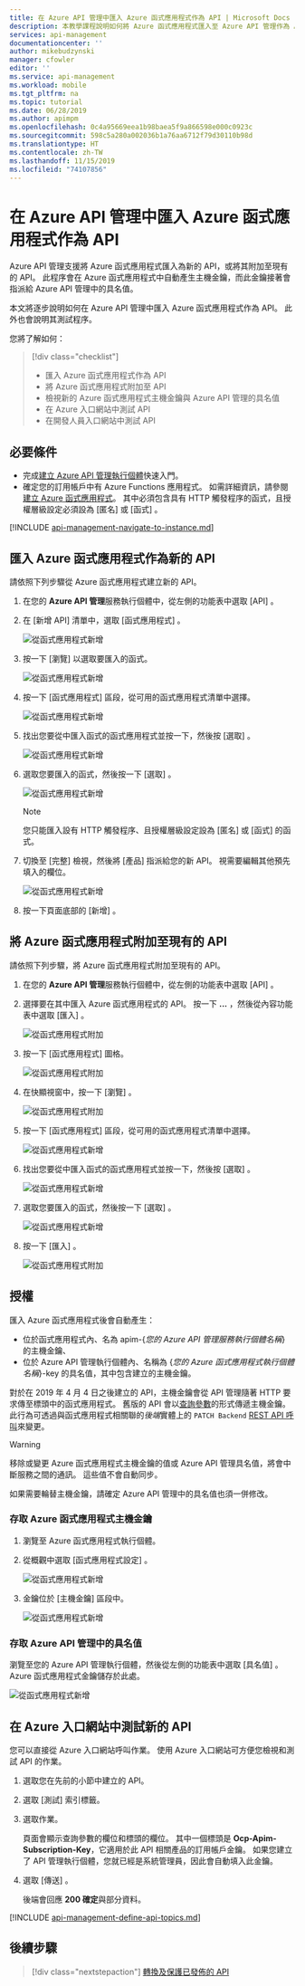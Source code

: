 ```yaml
---
title: 在 Azure API 管理中匯入 Azure 函式應用程式作為 API | Microsoft Docs
description: 本教學課程說明如何將 Azure 函式應用程式匯入至 Azure API 管理作為 API。
services: api-management
documentationcenter: ''
author: mikebudzynski
manager: cfowler
editor: ''
ms.service: api-management
ms.workload: mobile
ms.tgt_pltfrm: na
ms.topic: tutorial
ms.date: 06/28/2019
ms.author: apimpm
ms.openlocfilehash: 0c4a95669eea1b98baea5f9a866598e000c0923c
ms.sourcegitcommit: 598c5a280a002036b1a76aa6712f79d30110b98d
ms.translationtype: HT
ms.contentlocale: zh-TW
ms.lasthandoff: 11/15/2019
ms.locfileid: "74107856"
---
```

# <a name="import-an-azure-function-app-as-an-api-in-azure-api-management"></a>在 Azure API 管理中匯入 Azure 函式應用程式作為 API

Azure API 管理支援將 Azure 函式應用程式匯入為新的 API，或將其附加至現有的 API。 此程序會在 Azure 函式應用程式中自動產生主機金鑰，而此金鑰接著會指派給 Azure API 管理中的具名值。

本文將逐步說明如何在 Azure API 管理中匯入 Azure 函式應用程式作為 API。 此外也會說明其測試程序。

您將了解如何：

> [!div class="checklist"]
> * 匯入 Azure 函式應用程式作為 API
> * 將 Azure 函式應用程式附加至 API
> * 檢視新的 Azure 函式應用程式主機金鑰與 Azure API 管理的具名值
> * 在 Azure 入口網站中測試 API
> * 在開發人員入口網站中測試 API

## <a name="prerequisites"></a>必要條件

* 完成[建立 Azure API 管理執行個體](get-started-create-service-instance.md)快速入門。
* 確定您的訂用帳戶中有 Azure Functions 應用程式。 如需詳細資訊，請參閱[建立 Azure 函式應用程式](../azure-functions/functions-create-first-azure-function.md#create-a-function-app)。 其中必須包含具有 HTTP 觸發程序的函式，且授權層級設定必須設為 [匿名]  或 [函式]  。

[!INCLUDE [api-management-navigate-to-instance.md](../../includes/api-management-navigate-to-instance.md)]

## <a name="add-new-api-from-azure-function-app"></a>匯入 Azure 函式應用程式作為新的 API

請依照下列步驟從 Azure 函式應用程式建立新的 API。

1. 在您的 **Azure API 管理**服務執行個體中，從左側的功能表中選取 [API]  。

2. 在 [新增 API]  清單中，選取 [函式應用程式]  。

    ![從函式應用程式新增](./media/import-function-app-as-api/add-01.png)

3. 按一下 [瀏覽]  以選取要匯入的函式。

    ![從函式應用程式新增](./media/import-function-app-as-api/add-02.png)

4. 按一下 [函式應用程式]  區段，從可用的函式應用程式清單中選擇。

    ![從函式應用程式新增](./media/import-function-app-as-api/add-03.png)

5. 找出您要從中匯入函式的函式應用程式並按一下，然後按 [選取]  。

    ![從函式應用程式新增](./media/import-function-app-as-api/add-04.png)

6. 選取您要匯入的函式，然後按一下 [選取]  。

    ![從函式應用程式新增](./media/import-function-app-as-api/add-05.png)

    > [!NOTE]
    > 您只能匯入設有 HTTP 觸發程序、且授權層級設定設為 [匿名]  或 [函式]  的函式。

7. 切換至 [完整]  檢視，然後將 [產品]  指派給您的新 API。 視需要編輯其他預先填入的欄位。

    ![從函式應用程式新增](./media/import-function-app-as-api/add-06.png)

8. 按一下頁面底部的 [新增]  。

## <a name="append-azure-function-app-to-api"></a>將 Azure 函式應用程式附加至現有的 API

請依照下列步驟，將 Azure 函式應用程式附加至現有的 API。

1. 在您的 **Azure API 管理**服務執行個體中，從左側的功能表中選取 [API]  。

2. 選擇要在其中匯入 Azure 函式應用程式的 API。 按一下 **...** ，然後從內容功能表中選取 [匯入]  。

    ![從函式應用程式附加](./media/import-function-app-as-api/append-01.png)

3. 按一下 [函式應用程式]  圖格。

    ![從函式應用程式附加](./media/import-function-app-as-api/append-02.png)

4. 在快顯視窗中，按一下 [瀏覽]  。

    ![從函式應用程式附加](./media/import-function-app-as-api/append-03.png)

5. 按一下 [函式應用程式]  區段，從可用的函式應用程式清單中選擇。

    ![從函式應用程式新增](./media/import-function-app-as-api/add-03.png)

6. 找出您要從中匯入函式的函式應用程式並按一下，然後按 [選取]  。

    ![從函式應用程式新增](./media/import-function-app-as-api/add-04.png)

7. 選取您要匯入的函式，然後按一下 [選取]  。

    ![從函式應用程式新增](./media/import-function-app-as-api/add-05.png)

8. 按一下 [匯入]  。

    ![從函式應用程式附加](./media/import-function-app-as-api/append-04.png)

## <a name="authorization"></a> 授權

匯入 Azure 函式應用程式後會自動產生：

* 位於函式應用程式內、名為 apim-{*您的 Azure API 管理服務執行個體名稱*} 的主機金鑰、
* 位於 Azure API 管理執行個體內、名稱為 {*您的 Azure 函式應用程式執行個體名稱*}-key 的具名值，其中包含建立的主機金鑰。

對於在 2019 年 4 月 4 日之後建立的 API，主機金鑰會從 API 管理隨著 HTTP 要求傳至標頭中的函式應用程式。 舊版的 API 會以[查詢參數](../azure-functions/functions-bindings-http-webhook.md#api-key-authorization)的形式傳遞主機金鑰。 此行為可透過與函式應用程式相關聯的*後端*實體上的 `PATCH Backend` [REST API 呼叫](https://docs.microsoft.com/rest/api/apimanagement/2019-01-01/backend/update#backendcredentialscontract)來變更。

> [!WARNING]
> 移除或變更 Azure 函式應用程式主機金鑰的值或 Azure API 管理具名值，將會中斷服務之間的通訊。 這些值不會自動同步。
>
> 如果需要輪替主機金鑰，請確定 Azure API 管理中的具名值也須一併修改。

### <a name="access-azure-function-app-host-key"></a>存取 Azure 函式應用程式主機金鑰

1. 瀏覽至 Azure 函式應用程式執行個體。

2. 從概觀中選取 [函式應用程式設定]  。

    ![從函式應用程式新增](./media/import-function-app-as-api/keys-02-a.png)

3. 金鑰位於 [主機金鑰]  區段中。

    ![從函式應用程式新增](./media/import-function-app-as-api/keys-02-b.png)

### <a name="access-the-named-value-in-azure-api-management"></a>存取 Azure API 管理中的具名值

瀏覽至您的 Azure API 管理執行個體，然後從左側的功能表中選取 [具名值]  。 Azure 函式應用程式金鑰儲存於此處。

![從函式應用程式新增](./media/import-function-app-as-api/keys-01.png)

## <a name="test-in-azure-portal"></a>在 Azure 入口網站中測試新的 API

您可以直接從 Azure 入口網站呼叫作業。 使用 Azure 入口網站可方便您檢視和測試 API 的作業。  

1. 選取您在先前的小節中建立的 API。

2. 選取 [測試]  索引標籤。

3. 選取作業。

    頁面會顯示查詢參數的欄位和標頭的欄位。 其中一個標頭是 **Ocp-Apim-Subscription-Key**，它適用於此 API 相關產品的訂用帳戶金鑰。 如果您建立了 API 管理執行個體，您就已經是系統管理員，因此會自動填入此金鑰。 

4. 選取 [傳送]  。

    後端會回應 **200 確定**與部分資料。

[!INCLUDE [api-management-define-api-topics.md](../../includes/api-management-define-api-topics.md)]

## <a name="next-steps"></a>後續步驟

> [!div class="nextstepaction"]
> [轉換及保護已發佈的 API](transform-api.md)
